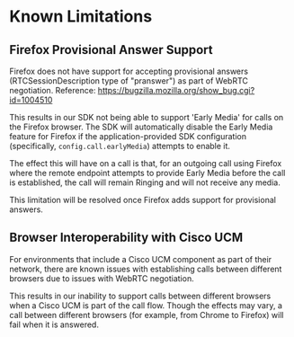 # Known Limitations

## Firefox Provisional Answer Support

Firefox does not have support for accepting provisional answers (RTCSessionDescription type of "pranswer") as part of WebRTC negotiation. Reference: https://bugzilla.mozilla.org/show_bug.cgi?id=1004510

This results in our SDK not being able to support 'Early Media' for calls on the Firefox browser. The SDK will automatically disable the Early Media feature for Firefox if the application-provided SDK configuration (specifically, `config.call.earlyMedia`) attempts to enable it.

The effect this will have on a call is that, for an outgoing call using Firefox where the remote endpoint attempts to provide Early Media before the call is established, the call will remain Ringing and will not receive any media.

This limitation will be resolved once Firefox adds support for provisional answers.

## Browser Interoperability with Cisco UCM

For environments that include a Cisco UCM component as part of their network, there are known issues with establishing calls between different browsers due to issues with WebRTC negotiation.

This results in our inability to support calls between different browsers when a Cisco UCM is part of the call flow. Though the effects may vary, a call between different browsers (for example, from Chrome to Firefox) will fail when it is answered.
